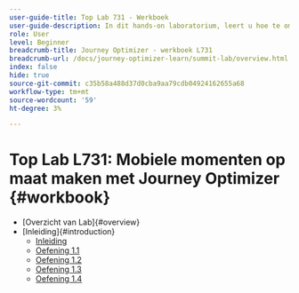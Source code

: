 ```yaml
---
user-guide-title: Top Lab 731 - Werkboek
user-guide-description: In dit hands-on laboratorium, leert u hoe te om een multi-kanaals marketing strategie uit te voeren die in-app, dupberichten, SMS, en e-mailoverseinencampagnes en reizen in Adobe Journey Optimizer omvat.
role: User
level: Beginner
breadcrumb-title: Journey Optimizer - werkboek L731
breadcrumb-url: /docs/journey-optimizer-learn/summit-lab/overview.html
index: false
hide: true
source-git-commit: c35b58a488d37d0cba9aa79cdb04924162655a68
workflow-type: tm+mt
source-wordcount: '59'
ht-degree: 3%

---
```



# Top Lab L731: Mobiele momenten op maat maken met Journey Optimizer {#workbook}

+ [Overzicht van Lab]{#overview}
+ [Inleiding]{#introduction}
   + [Inleiding](/help/l731-lab-workbook/Introduction/introduction.md)
   + [Oefening 1.1](/help/l731-lab-workbook/Introduction/exercise-1-1.md)
   + [Oefening 1.2](/help/l731-lab-workbook/Introduction/exercise-1-2.md)
   + [Oefening 1.3](/help/l731-lab-workbook/Introduction/exercise-1-3.md)
   + [Oefening 1.4](/help/l731-lab-workbook/Introduction/exercise-1-4.md)
